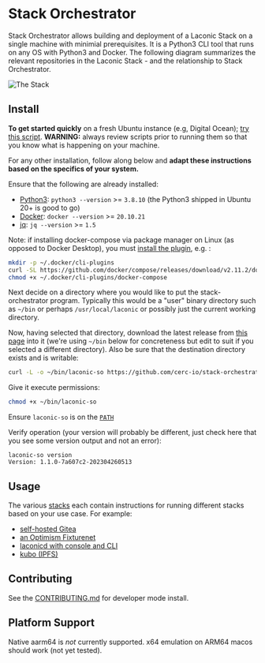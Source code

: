 # Stack Orchestrator

Stack Orchestrator allows building and deployment of a Laconic Stack on a single machine with minimial prerequisites. It is a Python3 CLI tool that runs on any OS with Python3 and Docker. The following diagram summarizes the relevant repositories in the Laconic Stack - and the relationship to Stack Orchestrator.

![The Stack](/docs/images/laconic-stack.png)

## Install

**To get started quickly** on a fresh Ubuntu instance (e.g, Digital Ocean); [try this script](./scripts/quick-install-linux.sh). **WARNING:** always review scripts prior to running them so that you know what is happening on your machine.

For any other installation, follow along below and **adapt these instructions based on the specifics of your system.**


Ensure that the following are already installed:

- [Python3](https://wiki.python.org/moin/BeginnersGuide/Download): `python3 --version` >= `3.8.10` (the Python3 shipped in Ubuntu 20+ is good to go)
- [Docker](https://docs.docker.com/get-docker/): `docker --version` >= `20.10.21`
- [jq](https://stedolan.github.io/jq/download/): `jq --version` >= `1.5`

Note: if installing docker-compose via package manager on Linux (as opposed to Docker Desktop), you must [install the plugin](https://docs.docker.com/compose/install/linux/#install-the-plugin-manually), e.g. :

```bash
mkdir -p ~/.docker/cli-plugins
curl -SL https://github.com/docker/compose/releases/download/v2.11.2/docker-compose-linux-x86_64 -o ~/.docker/cli-plugins/docker-compose
chmod +x ~/.docker/cli-plugins/docker-compose
```

Next decide on a directory where you would like to put the stack-orchestrator program. Typically this would be 
a "user" binary directory such as `~/bin` or perhaps `/usr/local/laconic` or possibly just the current working directory.

Now, having selected that directory, download the latest release from [this page](https://github.com/cerc-io/stack-orchestrator/tags) into it (we're using `~/bin` below for concreteness but edit to suit if you selected a different directory). Also be sure that the destination directory exists and is writable:

```bash
curl -L -o ~/bin/laconic-so https://github.com/cerc-io/stack-orchestrator/releases/latest/download/laconic-so
```

Give it execute permissions:

```bash
chmod +x ~/bin/laconic-so
```

Ensure `laconic-so` is on the [`PATH`](https://unix.stackexchange.com/a/26059)

Verify operation (your version will probably be different, just check here that you see some version output and not an error):

```
laconic-so version
Version: 1.1.0-7a607c2-202304260513
```

## Usage

The various [stacks](/app/data/stacks) each contain instructions for running different stacks based on your use case. For example:

- [self-hosted Gitea](/app/data/stacks/build-support)
- [an Optimism Fixturenet](/app/data/stacks/fixturenet-optimism)
- [laconicd with console and CLI](app/data/stacks/fixturenet-laconic-loaded)
- [kubo (IPFS)](app/data/stacks/kubo)

## Contributing

See the [CONTRIBUTING.md](/docs/CONTRIBUTING.md) for developer mode install.

## Platform Support

Native aarm64 is _not_ currently supported. x64 emulation on ARM64 macos should work (not yet tested).


